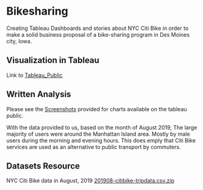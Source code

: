 # Bikesharing

Creating Tableau Dashboards and stories about NYC Citi Bike in order to make a solid business proposal of a bike-sharing program in Des Moines city, Iowa.

## Visualization in Tableau

Link to [Tableau_Public](https://public.tableau.com/app/profile/francis.vuong/viz/NYCCitiBikeAnalysis_16448109252870/Story1?publish=yes)

## Written Analysis

Please see the [Screenshots](https://github.com/FrancisVuong/Bikesharing/tree/main/Screenshots) provided for charts available on the tableau public.

With the data provided to us, based on the month of August 2019, The large majority of users were around the Manhattan Island area. Mostly by male users during the morning and evening hours. This does emply that Citi Bike services are used as an alternative to public transport by commuters.

## Datasets Resource

NYC Citi Bike data in August, 2019
[201908-citibike-tripdata.csv.zip](https://www.citibikenyc.com/system-data)





